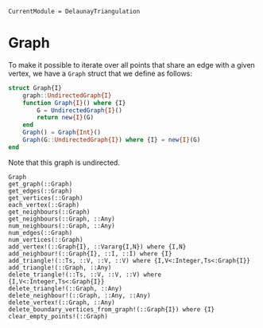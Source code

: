 ```@meta
CurrentModule = DelaunayTriangulation
```

# Graph 

To make it possible to iterate over all points that share an edge with a given vertex, we have a `Graph` struct that we define as follows:

```julia
struct Graph{I}
    graph::UndirectedGraph{I}
    function Graph{I}() where {I}
        G = UndirectedGraph{I}()
        return new{I}(G)
    end
    Graph() = Graph{Int}()
    Graph(G::UndirectedGraph{I}) where {I} = new{I}(G)
end
```

Note that this graph is undirected. 

```@docs 
Graph 
get_graph(::Graph)
get_edges(::Graph)
get_vertices(::Graph)
each_vertex(::Graph)
get_neighbours(::Graph)
get_neighbours(::Graph, ::Any)
num_neighbours(::Graph, ::Any)
num_edges(::Graph)
num_vertices(::Graph)
add_vertex!(::Graph{I}, ::Vararg{I,N}) where {I,N}
add_neighbour!(::Graph{I}, ::I, ::I) where {I}
add_triangle!(::Ts, ::V, ::V, ::V) where {I,V<:Integer,Ts<:Graph{I}}
add_triangle!(::Graph, ::Any)
delete_triangle!(::Ts, ::V, ::V, ::V) where {I,V<:Integer,Ts<:Graph{I}}
delete_triangle!(::Graph, ::Any)
delete_neighbour!(::Graph, ::Any, ::Any)
delete_vertex!(::Graph, ::Any)
delete_boundary_vertices_from_graph!(::Graph{I}) where {I}
clear_empty_points!(::Graph)
```